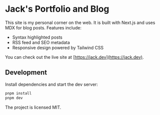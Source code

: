 # Jack's Portfolio and Blog

This site is my personal corner on the web. It is built with Next.js and uses MDX for blog posts. Features include:

- Syntax highlighted posts
- RSS feed and SEO metadata
- Responsive design powered by Tailwind CSS

You can check out the live site at [https://jack.dev](https://jack.dev).

## Development

Install dependencies and start the dev server:

```bash
pnpm install
pnpm dev
```

The project is licensed MIT.
